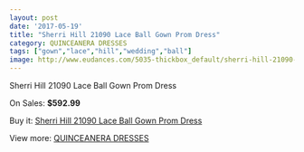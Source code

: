```yaml
---
layout: post
date: '2017-05-19'
title: "Sherri Hill 21090 Lace Ball Gown Prom Dress"
category: QUINCEANERA DRESSES
tags: ["gown","lace","hill","wedding","ball"]
image: http://www.eudances.com/5035-thickbox_default/sherri-hill-21090-lace-ball-gown-prom-dress.jpg
---
```

Sherri Hill 21090 Lace Ball Gown Prom Dress

On Sales: **$592.99**
<a href="https://www.eudances.com/en/quinceanera-dresses/1703-sherri-hill-21090-lace-ball-gown-prom-dress.html"><amp-img layout="responsive" width="600" height="600" src="//www.eudances.com/5035-thickbox_default/sherri-hill-21090-lace-ball-gown-prom-dress.jpg" alt="Sherri Hill 21090 Lace Ball Gown Prom Dress 0" /></a>
<a href="https://www.eudances.com/en/quinceanera-dresses/1703-sherri-hill-21090-lace-ball-gown-prom-dress.html"><amp-img layout="responsive" width="600" height="600" src="//www.eudances.com/5037-thickbox_default/sherri-hill-21090-lace-ball-gown-prom-dress.jpg" alt="Sherri Hill 21090 Lace Ball Gown Prom Dress 1" /></a>
<a href="https://www.eudances.com/en/quinceanera-dresses/1703-sherri-hill-21090-lace-ball-gown-prom-dress.html"><amp-img layout="responsive" width="600" height="600" src="//www.eudances.com/5036-thickbox_default/sherri-hill-21090-lace-ball-gown-prom-dress.jpg" alt="Sherri Hill 21090 Lace Ball Gown Prom Dress 2" /></a>

Buy it: [Sherri Hill 21090 Lace Ball Gown Prom Dress](https://www.eudances.com/en/quinceanera-dresses/1703-sherri-hill-21090-lace-ball-gown-prom-dress.html "Sherri Hill 21090 Lace Ball Gown Prom Dress")

View more: [QUINCEANERA DRESSES](https://www.eudances.com/en/17-quinceanera-dresses "QUINCEANERA DRESSES")